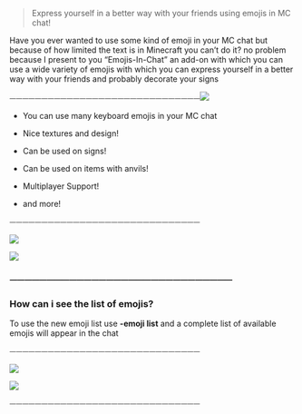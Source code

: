 > Express yourself in a better way with your friends using emojis in MC chat!

Have you ever wanted to use some kind of emoji in your MC chat but because of how limited the text is in Minecraft you can’t do it? no problem because I present to you “Emojis-In-Chat” an add-on with which you can use a wide variety of emojis with which you can express yourself in a better way with your friends and probably decorate your signs

⏤⏤⏤⏤⏤⏤⏤⏤⏤⏤⏤⏤⏤⏤⏤⏤⏤⏤⏤⏤⏤⏤⏤⏤⏤⏤⏤⏤⏤⏤![](https://r2.mcpedl.com/submissions/237312/images/emojisinchat--12150_2.png)

- You can use many keyboard emojis in your MC chat

- Nice textures and design!

- Can be used on signs!

- Can be used on items with anvils!

- Multiplayer Support!

- and more!

⏤⏤⏤⏤⏤⏤⏤⏤⏤⏤⏤⏤⏤⏤⏤⏤⏤⏤⏤⏤⏤⏤⏤⏤⏤⏤⏤⏤⏤⏤

![](https://r2.mcpedl.com/submissions/237312/images/emojisinchat--12150_3.png)

![](https://r2.mcpedl.com/submissions/237312/images/emojisinchat--12150_4.png)

### ⏤⏤⏤⏤⏤⏤⏤⏤⏤⏤⏤⏤⏤⏤⏤⏤⏤⏤⏤⏤⏤⏤⏤⏤⏤⏤⏤⏤⏤⏤

### **How can i see the list of emojis?**

To use the new emoji list use  **-emoji list** and a complete list of available emojis will appear in the chat

⏤⏤⏤⏤⏤⏤⏤⏤⏤⏤⏤⏤⏤⏤⏤⏤⏤⏤⏤⏤⏤⏤⏤⏤⏤⏤⏤⏤⏤⏤

![](https://r2.mcpedl.com/submissions/237312/images/emojisinchat--12150_5.png)

![](https://r2.mcpedl.com/submissions/237312/images/emojisinchat--12150_6.png)

⏤⏤⏤⏤⏤⏤⏤⏤⏤⏤⏤⏤⏤⏤⏤⏤⏤⏤⏤⏤⏤⏤⏤⏤⏤⏤⏤⏤⏤⏤
